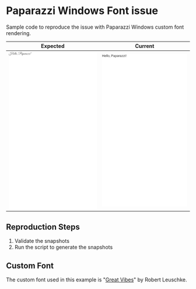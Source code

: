 # Paparazzi Windows Font issue

Sample code to reproduce the issue with Paparazzi Windows custom font rendering.

| Expected                                                                                             | Current                                                                                     |
|------------------------------------------------------------------------------------------------------|---------------------------------------------------------------------------------------------|
| ![Expected](https://github.com/appsoluut/paparazzi-windows-font-issue/blob/main/images/expected.png) | ![Current](https://github.com/appsoluut/paparazzi-windows-font-issue/blob/main/images/current.png) |

## Reproduction Steps

1. Validate the snapshots
2. Run the script to generate the snapshots

## Custom Font

The custom font used in this example is "[Great Vibes](https://fonts.google.com/specimen/Great+Vibes)"
by Robert Leuschke.
